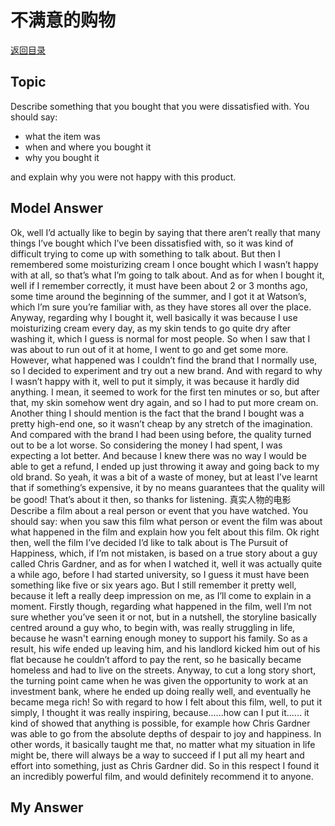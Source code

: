 # 不满意的购物
[返回目录](README.md)
## Topic
Describe something that you bought that you were dissatisfied with. You should say:
- what the item was
- when and where you bought it
- why you bought it

and explain why you were not happy with this product.
## Model Answer
Ok, well I’d actually like to begin by saying that there aren’t really that many things I’ve bought
which I’ve been dissatisfied with, so it was kind of difficult trying to come up with something to talk about. But then I remembered some moisturizing cream I once bought which I wasn’t happy with at all, so that’s what I’m going to talk about.
And as for when I bought it, well if I remember correctly, it must have been about 2 or 3 months ago, some time around the beginning of the summer, and I got it at Watson’s, which I’m sure you’re familiar with, as they have stores all over the place.
Anyway, regarding why I bought it, well basically it was because I use moisturizing cream every day, as my skin tends to go quite dry after washing it, which I guess is normal for most people. So when I saw that I was about to run out of it at home, I went to go and get some more. However, what happened was I couldn’t find the brand that I normally use, so I decided to experiment and try out a new brand.
And with regard to why I wasn’t happy with it, well to put it simply, it was because it hardly did anything. I mean, it seemed to work for the first ten minutes or so, but after that, my skin somehow went dry again, and so I had to put more cream on. Another thing I should mention is the fact that the brand I bought was a pretty high-end one, so it wasn’t cheap by any stretch of the imagination. And compared with the brand I had been using before, the quality turned out to be a lot worse.
So considering the money I had spent, I was expecting a lot better. And because I knew there was no way I would be able to get a refund, I ended up just throwing it away and going back to my old brand.
So yeah, it was a bit of a waste of money, but at least I’ve learnt that if something’s expensive, it by no means guarantees that the quality will be good!
That’s about it then, so thanks for listening.
真实人物的电影
Describe a film about a real person or event that you have watched. You should say:
when you saw this film
what person or event the film was about
what happened in the film
and explain how you felt about this film.
Ok right then, well the film I’ve decided I’d like to talk about is The Pursuit of Happiness, which, if I’m not mistaken, is based on a true story about a guy called Chris Gardner, and as for when I watched it, well it was actually quite a while ago, before I had started university, so I guess it must have been something like five or six years ago. But I still remember it pretty well, because it left a really deep impression on me, as I’ll come to explain in a moment.
Firstly though, regarding what happened in the film, well I’m not sure whether you’ve seen it or
not, but in a nutshell, the storyline basically centred around a guy who, to begin with, was really struggling in life, because he wasn't earning enough money to support his family. So as a result, his wife ended up leaving him, and his landlord kicked him out of his flat because he couldn’t afford to pay the rent, so he basically became homeless and had to live on the streets. Anyway, to cut a long story short, the turning point came when he was given the opportunity to work at an investment bank, where he ended up doing really well, and eventually he became mega rich!
So with regard to how I felt about this film, well, to put it simply, I thought it was really inspiring, because......how can I put it...... it kind of showed that anything is possible, for example how Chris Gardner was able to go from the absolute depths of despair to joy and happiness. In other words, it basically taught me that, no matter what my situation in life might be, there will always be a way to succeed if I put all my heart and effort into something, just as Chris Gardner did.
So in this respect I found it an incredibly powerful film, and would definitely recommend it to anyone.
## My Answer

